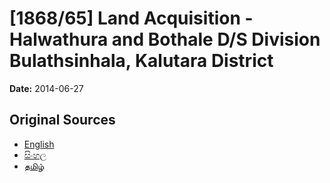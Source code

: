 # [1868/65] Land Acquisition - Halwathura and Bothale D/S Division Bulathsinhala, Kalutara District

**Date:** 2014-06-27

## Original Sources

- [English](https://documents.gov.lk/view/extra-gazettes/2014/6/1868-65_E.pdf)
- [සිංහල](https://documents.gov.lk/view/extra-gazettes/2014/6/1868-65_S.pdf)
- [தமிழ்](https://documents.gov.lk/view/extra-gazettes/2014/6/1868-65_T.pdf)
